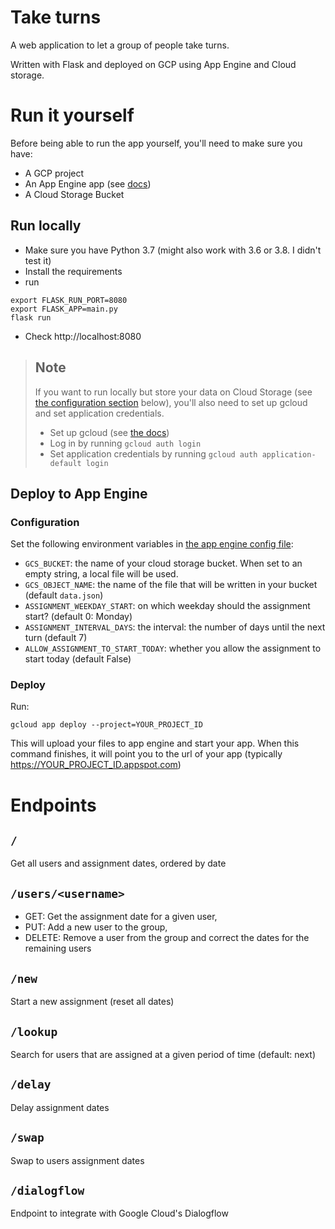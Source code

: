 # Take turns

A web application to let a group of people take turns.

Written with Flask and deployed on GCP using App Engine and Cloud storage.

# Run it yourself

Before being able to run the app yourself, you'll need to make sure you have:

- A GCP project
- An App Engine app (see [docs](https://cloud.google.com/appengine/docs/standard/python3/quickstart))
- A Cloud Storage Bucket

## Run locally

- Make sure you have Python 3.7 (might also work with 3.6 or 3.8. I didn't test it)
- Install the requirements
- run
```
export FLASK_RUN_PORT=8080
export FLASK_APP=main.py
flask run
```
- Check http://localhost:8080

> ## Note
> If you want to run locally but store your data on Cloud Storage (see [the
configuration section](#configuration) below), you'll also need to set up
> gcloud and set application credentials.
>
> - Set up gcloud (see [the docs](https://cloud.google.com/sdk/docs/initializing))
> - Log in by running `gcloud auth login`
> - Set application credentials by running `gcloud auth application-default login`

## Deploy to App Engine

### Configuration

Set the following environment variables in [the app engine config file](./app.yaml):

- `GCS_BUCKET`: the name of your cloud storage bucket. When set to an empty string, a local file will be used.
- `GCS_OBJECT_NAME`: the name of the file that will be written in your bucket (default `data.json`)
- `ASSIGNMENT_WEEKDAY_START`: on which weekday should the assignment start? (default 0: Monday)
- `ASSIGNMENT_INTERVAL_DAYS`: the interval: the number of days until the next turn (default 7)
- `ALLOW_ASSIGNMENT_TO_START_TODAY`: whether you allow the assignment to start today (default False)

### Deploy

Run:

```
gcloud app deploy --project=YOUR_PROJECT_ID
```

This will upload your files to app engine and start your app.
When this command finishes, it will point you to the url of your app (typically https://YOUR_PROJECT_ID.appspot.com)

# Endpoints

## `/`
 
Get all users and assignment dates, ordered by date

## `/users/<username>`

 * GET: Get the assignment date for a given user,
 * PUT: Add a new user to the group,
 * DELETE: Remove a user from the group and correct the dates for the remaining users

## `/new`

Start a new assignment (reset all dates)

## `/lookup`

Search for users that are assigned at a given period of time (default: next)

## `/delay`

Delay assignment dates

## `/swap`

Swap to users assignment dates

## `/dialogflow`

Endpoint to integrate with Google Cloud's Dialogflow